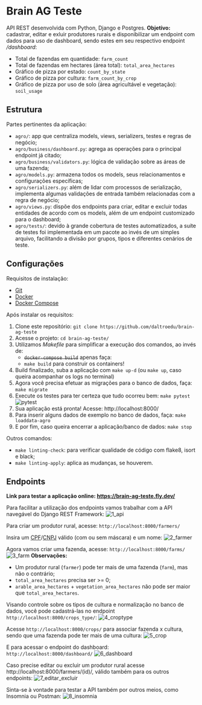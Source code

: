 # Brain AG Teste

API REST desenvolvida com Python, Django e Postgres. **Objetivo:** cadastrar, editar e exluir produtores rurais e disponibilizar um endpoint com dados para uso de dashboard, sendo estes em seu respectivo endpoint */dashboard*:
- Total de fazendas em quantidade: `farm_count`
- Total de fazendas em hectares (área total): `total_area_hectares`
- Gráfico de pizza por estado: `count_by_state`
- Gráfico de pizza por cultura: `farm_count_by_crop`
- Gráfico de pizza por uso de solo (área agricultável e vegetação):  `soil_usage`


## Estrutura

Partes pertinentes da aplicação:

- `agro/`: app que centraliza models, views, serializers, testes e regras de negócio;
- `agro/business/dashboard.py`: agrega as operações para o principal endpoint já citado;
- `agro/business/validators.py`: lógica de validação sobre as áreas de uma fazenda;
- `agro/models.py`: armazena todos os models, seus relacionamentos e configurações específicas;
- `agro/serializers.py`: além de lidar com processos de serialização, implementa algumas validações de entrada também relacionadas com a regra de negócio;
- `agro/views.py`: dispõe dos endpoints para criar, editar e excluir todas entidades de acordo com os models, além de um endpoint customizado para o dashboard;
- `agro/tests/`: devido à grande cobertura de testes automatizados, a suíte de testes foi implementada em um pacote ao invés de um simples arquivo, facilitando a divisão por grupos, tipos e diferentes cenários de teste.


## Configurações

Requisitos de instalação:

- [Git](https://git-scm.com/downloads)
- [Docker](https://docs.docker.com/engine/install/)
- [Docker Compose](https://docs.docker.com/compose/migrate/)

Após instalar os requisitos:

1. Clone este repositório: `git clone https://github.com/daltroedu/brain-ag-teste`
2. Acesse o projeto: `cd brain-ag-teste/`
3. Utilizamos *Makefile* para simplificar a execução dos comandos, ao invés de:
    - ~~`docker-compose build`~~
    apenas faça:
    - `make build`
    para construir os containers!
4. Build finalizado, suba a aplicação com `make up-d` (ou `make up`, caso queira acompanhar os logs no terminal)
5. Agora você precisa efetuar as migrações para o banco de dados, faça: `make migrate`
6. Execute os testes para ter certeza que tudo ocorreu bem: `make pytest`
![pytest](docs/imgs/pytest.png)
7. Sua aplicação está pronta! Acesse: http://localhost:8000/
8. Para inserir alguns dados de exemplo no banco de dados, faça: `make loaddata-agro`
9. E por fim, caso queira encerrar a aplicação/banco de dados: `make stop`

Outros comandos:
- `make linting-check`: para verificar qualidade de código com flake8, isort e black;
- `make linting-apply`: aplica as mudanças, se houverem.


## Endpoints

**Link para testar a aplicação online: https://brain-ag-teste.fly.dev/**

Para facilitar a utilização dos endpoints vamos trabalhar com a API navegável do Django REST Framework:
![1_api](docs/imgs/1_api.png)

Para criar um produtor rural, acesse: `http://localhost:8000/farmers/`

Insira um [CPF](https://www.4devs.com.br/gerador_de_cpf)/[CNPJ](https://www.4devs.com.br/gerador_de_cnpj) válido (com ou sem máscara) e um nome:
![2_farmer](docs/imgs/2_farmer.png)

Agora vamos criar uma fazenda, acesse: `http://localhost:8000/farms/`
![3_farm](docs/imgs/3_farm.png)
**Observações:**
- Um produtor rural (`farmer`) pode ter mais de uma fazenda (`farm`), mas não o contrário;
- `total_area_hectares` precisa ser >= 0;
- `arable_area_hectares` + `vegetation_area_hectares` não pode ser maior que `total_area_hectares`.

Visando controle sobre os tipos de cultura e normalização no banco de dados, você pode cadastrá-las no endpoint `http://localhost:8000/crops_type/`:
![4_croptype](docs/imgs/4_croptype.png)

Acesse `http://localhost:8000/crops/` para associar fazenda x cultura, sendo que uma fazenda pode ter mais de uma cultura:
![5_crop](docs/imgs/5_crop.png)

E para acessar o endpoint do dashboard: `http://localhost:8000/dashboard/`
![6_dashboard](docs/imgs/6_dashboard.png)

Caso precise editar ou excluir um produtor rural acesse http://localhost:8000/farmers/(id)/, válido também para os outros endpoints:
![7_editar_excluir](docs/imgs/7_editar_excluir.png)

Sinta-se à vontade para testar a API também por outros meios, como Insomnia ou Postman:
![8_insomnia](docs/imgs/8_insomnia.png)